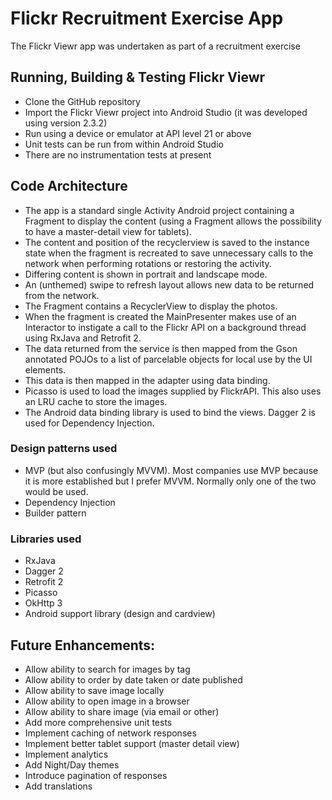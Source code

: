 # Flickr Recruitment Exercise App
The Flickr Viewr app was undertaken as part of a recruitment exercise
## Running, Building & Testing Flickr Viewr
 - Clone the GitHub repository
 - Import the Flickr Viewr project into Android Studio (it was developed using version 2.3.2)
 - Run using a device or emulator at API level 21 or above
 - Unit tests can be run from within Android Studio
 - There are no instrumentation tests at present
## Code Architecture
 - The app is a standard single Activity Android project containing a Fragment to display the content (using a Fragment allows the possibility to have a master-detail view for tablets).
 - The content and position of the recyclerview is saved to the instance state when the fragment is recreated to save unnecessary calls to the network when performing rotations or restoring the activity.
 - Differing content is shown in portrait and landscape mode.
 - An (unthemed) swipe to refresh layout allows new data to be returned from the network.
 - The Fragment contains a RecyclerView to display the photos. 
 - When the fragment is created the MainPresenter makes use of an Interactor to instigate a call to the Flickr API on a background thread using RxJava and Retrofit 2. 
 - The data returned from the service is then mapped from the Gson annotated POJOs to a list of parcelable objects for local use by the UI elements.
 - This data is then mapped in the adapter using data binding.
 - Picasso is used to load the images supplied by FlickrAPI. This also uses an LRU cache to store the images. 
 - The Android data binding library is used to bind the views. Dagger 2 is used for Dependency Injection.
### Design patterns used
 - MVP (but also confusingly MVVM). Most companies use MVP because it is more established but I prefer MVVM. Normally only one of the two would be used.
 - Dependency Injection
 - Builder pattern
### Libraries used
 - RxJava
 - Dagger 2
 - Retrofit 2
 - Picasso
 - OkHttp 3
 - Android support library (design and cardview)

## Future Enhancements:
 - Allow ability to search for images by tag
 - Allow ability to order by date taken or date published
 - Allow ability to save image locally
 - Allow ability to open image in a browser
 - Allow ability to share image (via email or other)
 - Add more comprehensive unit tests
 - Implement caching of network responses
 - Implement better tablet support (master detail view)
 - Implement analytics
 - Add Night/Day themes
 - Introduce pagination of responses
 - Add translations